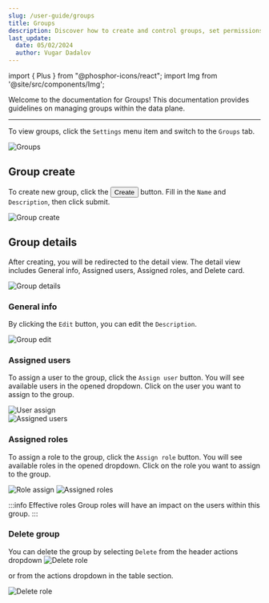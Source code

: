 ```yaml
---
slug: /user-guide/groups
title: Groups
description: Discover how to create and control groups, set permissions, and add a user.
last_update:
  date: 05/02/2024
  author: Vugar Dadalov
---
```


import { Plus } from "@phosphor-icons/react";
import Img from '@site/src/components/Img';

Welcome to the documentation for Groups! This documentation provides guidelines on managing groups within the data plane.

---

To view groups, click the `Settings` menu item and switch to the `Groups` tab.

<Img src="/img/user-guide/groups/groups.png" alt="Groups" />

## Group create

To create new group, click the <button className="button button--primary button-iom"><Plus size={16}/>Create</button> button. Fill in the `Name` and `Description`, then click submit.

<Img src="/img/user-guide/groups/group-create.png" alt="Group create" maxWidth="400px"/>

## Group details

After creating, you will be redirected to the detail view. The detail view includes General info, Assigned users, Assigned roles, and Delete card.

<Img src="/img/user-guide/groups/group-details.png" alt="Group details" maxWidth="600px"/>

### General info

By clicking the `Edit` button, you can edit the `Description`.

<Img src="/img/user-guide/groups/group-edit.png" alt="Group edit" maxWidth="400px"/>

### Assigned users

To assign a user to the group, click the `Assign user` button. You will see available users in the opened dropdown. Click on the user you want to assign to the group.

<div className="row">
  <div className="col col--6">
    <Img src="/img/user-guide/groups/user-assign.png" alt="User assign" maxWidth="400px"/>
  </div>
  <div className="col col--6">
    <Img src="/img/user-guide/groups/assigned-users.png" alt="Assigned users" maxWidth="400px"/>
  </div>
</div>

### Assigned roles

To assign a role to the group, click the `Assign role` button. You will see available roles in the opened dropdown. Click on the role you want to assign to the group.

<Img src="/img/user-guide/groups/role-assign.png" alt="Role assign" maxWidth="600px"/>

<Img src="/img/user-guide/groups/assigned-roles.png" alt="Assigned roles" maxWidth="600px"/>

:::info Effective roles
Group roles will have an impact on the users within this group.
:::

### Delete group

You can delete the group by selecting `Delete` from the header actions dropdown
<Img src="/img/user-guide/groups/group-delete.png" alt="Delete role" maxWidth="600px"/>

or from the actions dropdown in the table section.

<Img src="/img/user-guide/groups/table-group-delete.png" alt="Delete role" maxWidth="600px"/>
